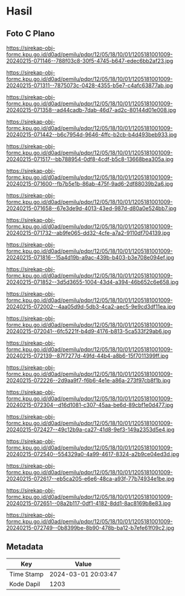 # Hasil

## Foto C Plano

https://sirekap-obj-formc.kpu.go.id/d0ad/pemilu/pdpr/12/05/18/10/01/1205181001009-20240215-071146--788f03c8-30f5-4745-b647-edec6bb2af23.jpg

https://sirekap-obj-formc.kpu.go.id/d0ad/pemilu/pdpr/12/05/18/10/01/1205181001009-20240215-071311--7875073c-0428-4355-b5e7-c4afc63877ab.jpg

https://sirekap-obj-formc.kpu.go.id/d0ad/pemilu/pdpr/12/05/18/10/01/1205181001009-20240215-071358--ad44cadb-7dab-46d7-ad2c-80144d01e008.jpg

https://sirekap-obj-formc.kpu.go.id/d0ad/pemilu/pdpr/12/05/18/10/01/1205181001009-20240215-071442--b6c7954d-9646-4ffc-b2cb-b4d493beb933.jpg

https://sirekap-obj-formc.kpu.go.id/d0ad/pemilu/pdpr/12/05/18/10/01/1205181001009-20240215-071517--bb788954-0df8-4cdf-b5c8-13668bea305a.jpg

https://sirekap-obj-formc.kpu.go.id/d0ad/pemilu/pdpr/12/05/18/10/01/1205181001009-20240215-071600--fb7b5e1b-86ab-475f-9ad6-2df88039b2a6.jpg

https://sirekap-obj-formc.kpu.go.id/d0ad/pemilu/pdpr/12/05/18/10/01/1205181001009-20240215-071658--67e3de9d-4013-43ed-987d-d80a0e524bb7.jpg

https://sirekap-obj-formc.kpu.go.id/d0ad/pemilu/pdpr/12/05/18/10/01/1205181001009-20240215-071732--ab9fe065-dd32-4cfe-a7a2-9110df704139.jpg

https://sirekap-obj-formc.kpu.go.id/d0ad/pemilu/pdpr/12/05/18/10/01/1205181001009-20240215-071816--15a4d19b-a9ac-439b-b403-b3e708e094ef.jpg

https://sirekap-obj-formc.kpu.go.id/d0ad/pemilu/pdpr/12/05/18/10/01/1205181001009-20240215-071852--3d5d3655-1004-43d4-a394-46b652c6e658.jpg

https://sirekap-obj-formc.kpu.go.id/d0ad/pemilu/pdpr/12/05/18/10/01/1205181001009-20240215-072002--4aa05d9d-5db3-4ca2-aec5-9e9cd3df11ea.jpg

https://sirekap-obj-formc.kpu.go.id/d0ad/pemilu/pdpr/12/05/18/10/01/1205181001009-20240215-072041--6fc5221f-b4d9-4176-b813-5ca533f29ab6.jpg

https://sirekap-obj-formc.kpu.go.id/d0ad/pemilu/pdpr/12/05/18/10/01/1205181001009-20240215-072139--87f7277d-49fd-44b4-a8b6-15f7011399ff.jpg

https://sirekap-obj-formc.kpu.go.id/d0ad/pemilu/pdpr/12/05/18/10/01/1205181001009-20240215-072226--2d9aa9f7-f6b6-4e1e-a86a-273f97cb8f1b.jpg

https://sirekap-obj-formc.kpu.go.id/d0ad/pemilu/pdpr/12/05/18/10/01/1205181001009-20240215-072304--d16d1081-c307-45aa-be6d-89cbf1e0d477.jpg

https://sirekap-obj-formc.kpu.go.id/d0ad/pemilu/pdpr/12/05/18/10/01/1205181001009-20240215-072427--49c12b9a-ca27-41d8-9ef3-149a2353d5e4.jpg

https://sirekap-obj-formc.kpu.go.id/d0ad/pemilu/pdpr/12/05/18/10/01/1205181001009-20240215-072540--554329a0-4a99-4617-8324-a2b9ce04ed3d.jpg

https://sirekap-obj-formc.kpu.go.id/d0ad/pemilu/pdpr/12/05/18/10/01/1205181001009-20240215-072617--eb5ca205-e6e6-48ca-a93f-77b74934e1be.jpg

https://sirekap-obj-formc.kpu.go.id/d0ad/pemilu/pdpr/12/05/18/10/01/1205181001009-20240215-072651--08a2b117-0df1-4182-8dd1-8ac8169b8e83.jpg

https://sirekap-obj-formc.kpu.go.id/d0ad/pemilu/pdpr/12/05/18/10/01/1205181001009-20240215-072749--0b8399be-8b90-478b-ba12-b7efe61f09c2.jpg


## Metadata

| Key        | Value               |
| ---------- | ------------------- |
| Time Stamp | 2024-03-01 20:03:47 |
| Kode Dapil | 1203                |



